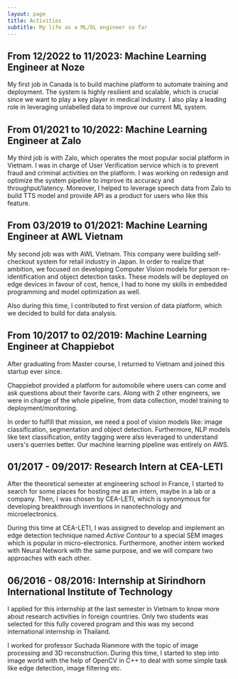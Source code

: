 ```yaml
---
layout: page
title: Activities
subtitle: My life as a ML/DL engineer so far
---
```


## From 12/2022 to 11/2023: Machine Learning Engineer at Noze

My first job in Canada is to build machine platform to automate training and deployment. The system is highly resilient and scalable, which is crucial since we want to play a key player in medical industry. I also play a leading role in leveraging unlabelled data to improve our current ML system.


## From 01/2021 to 10/2022: Machine Learning Engineer at Zalo

My third job is with Zalo, which operates the most popular social platform in Vietnam. I was in charge of User Verification service which is to prevent fraud and criminal activities on the platform. I was working on redesign and optimize the system pipeline to improve its accuracy and throughput/latency. Moreover, I helped to leverage speech data from Zalo to build TTS model and provide API as a product for users who like this feature.

## From 03/2019 to 01/2021: Machine Learning Engineer at AWL Vietnam

My second job was with AWL Vietnam. This company were building self-checkout system for retail industry in Japan. In order to realize that ambition, we focused on developing Computer Vision models for person re-identification and object detection tasks. These models will be deployed on edge devices in favour of cost, hence, I had to hone my skills in embedded programming and model optimization as well.

Also during this time, I contributed to first version of data platform, which we decided to build for data analysis.

## From 10/2017 to 02/2019: Machine Learning Engineer at Chappiebot

After graduating from Master course, I returned to Vietnam and joined this startup ever since.

Chappiebot provided a platform for automobile where users can come and ask questions about their favorite cars. Along with 2 other engineers, we were in charge of the whole pipeline, from data collection, model training to deployment/monitoring.

In order to fulfill that mission, we need a pool of vision models like: image classification, segmentation and object detection. Furthermore, NLP models like text classification, entity tagging were also leveraged to understand users's querries better. Our machine learning pipeline was entirely on AWS.

## 01/2017 - 09/2017: Research Intern at CEA-LETI

After the theoretical semester at engineering school in France, I started to search for some places for hosting me as an intern, maybe in a lab or a company. Then, I was chosen by CEA-LETI, which is  synonymous for developing breakthrough inventions in nanotechnology and microelectronics.

During this time at CEA-LETI, I was assigned to develop and implement an edge detection technique named _Active Contour_ to a special SEM images which is popular in micro-electronics. Furthermore, another intern worked with Neural Network with the same purpose, and we will compare two approaches with each other.

## 06/2016 - 08/2016: Internship at Sirindhorn International Institute of Technology

I applied for this internship at the last semester in Vietnam to know more about research activities in foreign countries. Only two students was selected for this fully covered program and this was my second international internship in Thailand.

I worked for professor Suchada Rianmore with the topic of image processing and 3D reconstruction. During this time, I started to step into image world with the help of OpenCV in C++ to deal with some simple task like edge detection, image filtering etc.
